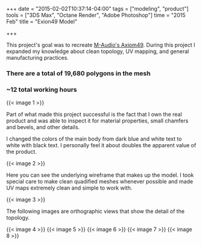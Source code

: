 +++
date = "2015-02-02T10:37:14-04:00"
tags = ["modeling", "product"]
tools = ["3DS Max", "Octane Render", "Adobe Photoshop"]
time = "2015 Feb"
title = "Exion49 Model"

+++

This project's goal was to recreate [M-Audio's Axiom49](http://www.m-audio.com/products/view/axiom-49). During this project I expanded my knowledge about clean topology, UV mapping, and general manufacturing practices.

### There are a total of 19,680 polygons in the mesh
### ~12 total working hours

{{< image 1 >}}


Part of what made this project successful is the fact that I own the real product and was able to inspect it for material properties, small chamfers and bevels, and other details.

I changed the colors of the main body from dark blue and white text to white with black text. I personally feel it about doubles the apparent value of the product.

{{< image 2 >}}

Here you can see the underlying wireframe that makes up the model. I took special care to make clean quadified meshes whenever possible and made UV maps extremely clean and simple to work with.

{{< image 3 >}}

The following images are orthographic views that show the detail of the topology.

{{< image 4 >}}
{{< image 5 >}}
{{< image 6 >}}
{{< image 7 >}}
{{< image 8 >}}
